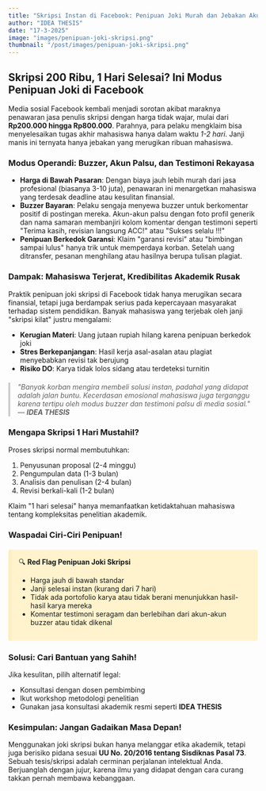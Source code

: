 ```yaml
---
title: "Skripsi Instan di Facebook: Penipuan Joki Murah dan Jebakan Akun Palsu"
author: "IDEA THESIS"
date: "17-3-2025"
image: "images/penipuan-joki-skripsi.png"
thumbnail: "/post/images/penipuan-joki-skripsi.png"
---
```


<article>
  <section>
    <h2>Skripsi 200 Ribu, 1 Hari Selesai? Ini Modus Penipuan Joki di Facebook</h2>
    <p>
      Media sosial Facebook kembali menjadi sorotan akibat maraknya penawaran jasa penulis skripsi dengan harga tidak wajar, mulai dari <strong>Rp200.000 hingga Rp800.000</strong>. Parahnya, para pelaku mengklaim bisa menyelesaikan tugas akhir mahasiswa hanya dalam waktu <em>1-2 hari</em>. Janji manis ini ternyata hanya jebakan yang merugikan ribuan mahasiswa.
    </p>
  </section>

  <section>
    <h3>Modus Operandi: Buzzer, Akun Palsu, dan Testimoni Rekayasa</h3>
    <ul>
      <li>
        <strong>Harga di Bawah Pasaran</strong>: Dengan biaya jauh lebih murah dari jasa profesional (biasanya 3-10 juta), penawaran ini menargetkan mahasiswa yang terdesak deadline atau kesulitan finansial.
      </li>
      <li>
        <strong>Buzzer Bayaran</strong>: Pelaku sengaja menyewa buzzer untuk berkomentar positif di postingan mereka. Akun-akun palsu dengan foto profil generik dan nama samaran membanjiri kolom komentar dengan testimoni seperti "Terima kasih, revisian langsung ACC!" atau "Sukses selalu !!!"
      </li>
      <li>
        <strong>Penipuan Berkedok Garansi</strong>: Klaim "garansi revisi" atau "bimbingan sampai lulus" hanya trik untuk memperdaya korban. Setelah uang ditransfer, pesanan menghilang atau hasilnya berupa tulisan plagiat.
      </li>
    </ul>
  </section>

<section>
    <h3>Dampak: Mahasiswa Terjerat, Kredibilitas Akademik Rusak</h3>
    <p>
      Praktik penipuan joki skripsi di Facebook tidak hanya merugikan secara finansial, tetapi juga berdampak serius pada kepercayaan masyarakat terhadap sistem pendidikan. Banyak mahasiswa yang terjebak oleh janji "skripsi kilat" justru mengalami:
      <ul>
        <li><strong>Kerugian Materi</strong>: Uang jutaan rupiah hilang karena penipuan berkedok joki</li>
        <li><strong>Stres Berkepanjangan</strong>: Hasil kerja asal-asalan atau plagiat menyebabkan revisi tak berujung</li>
        <li><strong>Risiko DO</strong>: Karya tidak lolos sidang atau terdeteksi turnitin</li>
      </ul>
      <blockquote>
        "Banyak korban mengira membeli solusi instan, padahal yang didapat adalah jalan buntu. Kecerdasan emosional mahasiswa juga terganggu karena tertipu oleh modus buzzer dan testimoni palsu di media sosial."  
        — <strong>IDEA THESIS</strong>
      </blockquote>
    </p>
  </section>

  <section>
    <h3>Mengapa Skripsi 1 Hari Mustahil?</h3>
    <p>
      Proses skripsi normal membutuhkan:
      <ol>
        <li>Penyusunan proposal (2-4 minggu)</li>
        <li>Pengumpulan data (1-3 bulan)</li>
        <li>Analisis dan penulisan (2-4 bulan)</li>
        <li>Revisi berkali-kali (1-2 bulan)</li>
      </ol>
      Klaim "1 hari selesai" hanya memanfaatkan ketidaktahuan mahasiswa tentang kompleksitas penelitian akademik.
    </p>
  </section>

  <section>
    <h3>Waspadai Ciri-Ciri Penipuan!</h3>
    <div class="warning-box">
      🔍 <strong>Red Flag Penipuan Joki Skripsi</strong> 
      <ul>
        <li>Harga jauh di bawah standar</li>
        <li>Janji selesai instan (kurang dari 7 hari)</li>
        <li>Tidak ada portofolio karya atau tidak berani menunjukkan hasil-hasil karya mereka</li>
        <li>Komentar testimoni seragam dan berlebihan dari akun-akun buzzer atau tidak dikenal</li>
      </ul>
    </div>
  </section>

  <section>
    <h3>Solusi: Cari Bantuan yang Sahih!</h3>
    <p>
      Jika kesulitan, pilih alternatif legal:
      <ul>
        <li>Konsultasi dengan dosen pembimbing</li>
        <li>Ikut workshop metodologi penelitian</li>
        <li>Gunakan jasa konsultasi akademik resmi seperti <strong>IDEA THESIS</strong></li>
      </ul>
    </p>
  </section>

  <section>
    <h3>Kesimpulan: Jangan Gadaikan Masa Depan!</h3>
    <p>
      Menggunakan joki skripsi bukan hanya melanggar etika akademik, tetapi juga berisiko pidana sesuai <strong>UU No. 20/2016 tentang Sisdiknas Pasal 73</strong>. Sebuah tesis/skripsi adalah cerminan perjalanan intelektual Anda. Berjuanglah dengan jujur, karena ilmu yang didapat dengan cara curang takkan pernah membawa kebanggaan.
    </p>
  </section>
</article>

<style>
.warning-box {
  background: #fff3cd;
  border-left: 6px solid #ffeeba;
  padding: 15px;
  margin: 20px 0;
  border-radius: 4px;
}
blockquote {
  border-left: 4px solid #ccc;
  padding-left: 15px;
  margin: 20px 0;
  font-style: italic;
}
</style>